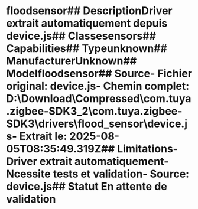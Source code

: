 # floodsensor##  DescriptionDriver extrait automatiquement depuis device.js##  Classesensors##  Capabilities##  Typeunknown##  ManufacturerUnknown##  Modelfloodsensor##  Source- **Fichier original**: device.js- **Chemin complet**: D:\Download\Compressed\com.tuya.zigbee-SDK3_2\com.tuya.zigbee-SDK3\drivers\flood_sensor\device.js- **Extrait le**: 2025-08-05T08:35:49.319Z##  Limitations- Driver extrait automatiquement- Ncessite tests et validation- Source: device.js##  Statut En attente de validation